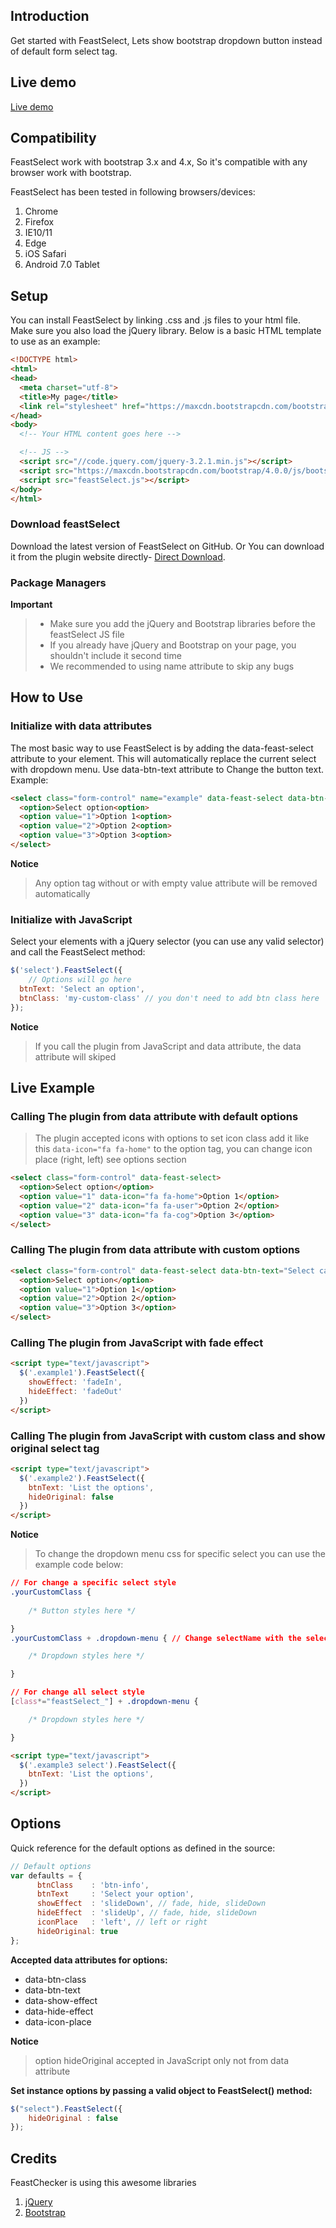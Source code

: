 ## Introduction
Get started with FeastSelect, Lets show bootstrap dropdown button instead of default form select tag.

## Live demo
[Live demo](http://eadhassan.com/feastselect)


## Compatibility
FeastSelect work with bootstrap 3.x and 4.x, So it's compatible with any browser work with bootstrap.

FeastSelect has been tested in following browsers/devices:

1. Chrome
2. Firefox
3. IE10/11
4. Edge
5. iOS Safari
6. Android 7.0 Tablet

## Setup
You can install FeastSelect by linking .css and .js files to your html file. Make sure you also load the jQuery library. Below is a basic HTML template to use as an example:

```html
<!DOCTYPE html>
<html>
<head>
  <meta charset="utf-8">
  <title>My page</title>
  <link rel="stylesheet" href="https://maxcdn.bootstrapcdn.com/bootstrap/4.0.0/css/bootstrap.min.css">
</head>
<body>
  <!-- Your HTML content goes here -->

  <!-- JS -->
  <script src="//code.jquery.com/jquery-3.2.1.min.js"></script>
  <script src="https://maxcdn.bootstrapcdn.com/bootstrap/4.0.0/js/bootstrap.min.js"></script>
  <script src="feastSelect.js"></script>
</body>
</html>
```

### Download feastSelect
Download the latest version of FeastSelect on GitHub. 
Or You can download it from the plugin website directly- [Direct Download](http://eadhassan.com/feastselect/download).

### Package Managers
**Important**
> - Make sure you add the jQuery and Bootstrap libraries before the feastSelect JS file
> - If you already have jQuery and Bootstrap on your page, you shouldn't include it second time
> - We recommended to using name attribute to skip any bugs

## How to Use
### Initialize with data attributes
The most basic way to use FeastSelect is by adding the data-feast-select attribute to your element. This will automatically replace the current select with dropdown menu. Use data-btn-text attribute to Change the button text. Example:

```html
<select class="form-control" name="example" data-feast-select data-btn-text="Select an option">
  <option>Select option<option>
  <option value="1">Option 1<option>
  <option value="2">Option 2<option>
  <option value="3">Option 3<option>
</select>
```
**Notice**
> Any option tag without or with empty value attribute will be removed automatically

### Initialize with JavaScript

Select your elements with a jQuery selector (you can use any valid selector) and call the FeastSelect method:

```javascript
$('select').FeastSelect({
	// Options will go here
  btnText: 'Select an option',
  btnClass: 'my-custom-class' // you don't need to add btn class here
});
```

**Notice**
> If you call the plugin from JavaScript and data attribute, the data attribute will skiped

## Live Example
### Calling The plugin from data attribute with default options
> The plugin accepted icons with options to set icon class add it like this <code>data-icon="fa fa-home"</code> to the option tag, you can change icon place (right, left) see options section

```html
<select class="form-control" data-feast-select>
  <option>Select option</option>
  <option value="1" data-icon="fa fa-home">Option 1</option>
  <option value="2" data-icon="fa fa-user">Option 2</option>
  <option value="3" data-icon="fa fa-cog">Option 3</option>
</select>
```

### Calling The plugin from data attribute with custom options

```html
<select class="form-control" data-feast-select data-btn-text="Select category" data-btn-class="btn-lg btn-danger">
  <option>Select option</option>
  <option value="1">Option 1</option>
  <option value="2">Option 2</option>
  <option value="3">Option 3</option>
</select>
```

### Calling The plugin from JavaScript with fade effect

```html
<script type="text/javascript">
  $('.example1').FeastSelect({
    showEffect: 'fadeIn',
    hideEffect: 'fadeOut'
  })
</script>
```

### Calling The plugin from JavaScript with custom class and show original select tag

```html
<script type="text/javascript">
  $('.example2').FeastSelect({
    btnText: 'List the options',
    hideOriginal: false
  })
</script>
```

**Notice**
> To change the dropdown menu css for specific select you can use the example code below:

```css
// For change a specific select style 
.yourCustomClass {
  
    /* Button styles here */

}
.yourCustomClass + .dropdown-menu { // Change selectName with the select name attribute   

    /* Dropdown styles here */

}

// For change all select style
[class*="feastSelect_"] + .dropdown-menu {   

    /* Dropdown styles here */

}
```

```html
<script type="text/javascript">
  $('.example3 select').FeastSelect({
    btnText: 'List the options',
  })
</script>
```

## Options
Quick reference for the default options as defined in the source:

```javascript
// Default options
var defaults = {
      btnClass    : 'btn-info',
      btnText     : 'Select your option',
      showEffect  : 'slideDown', // fade, hide, slideDown
      hideEffect  : 'slideUp', // fade, hide, slideDown
      iconPlace   : 'left', // left or right
      hideOriginal: true
};
```
**Accepted data attributes for options:**
- data-btn-class
- data-btn-text
- data-show-effect
- data-hide-effect
- data-icon-place

**Notice**
> option hideOriginal accepted in JavaScript only not from data attribute

**Set instance options by passing a valid object to FeastSelect() method:**
```javascript
$("select").FeastSelect({
	hideOriginal : false
});
```

## Credits
FeastChecker is using this awesome libraries

1. [jQuery](https://jquery.com/)
2. [Bootstrap](https://getbootstrap.com)
